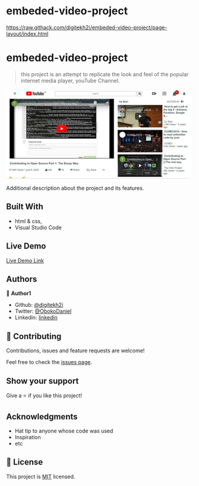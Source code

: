 # embeded-video-project
https://raw.githack.com/digitekh2i/embeded-video-project/page-layout/index.html

# embeded-video-project

> this project is an attempt to replicate the look and feel of the popular internet media player, youTube Channel.

![screenshot](image/final-pg.jpg)

Additional description about the project and its features.

## Built With

- html & css,
- Visual Studio Code

## Live Demo

[Live Demo Link](https://raw.githack.com/digitekh2i/embeded-video-project/page-layout/index.html)

## Authors

👤 **Author1**

- Github: [@digitekh2i](https://https://github.com/digitekh2i)
- Twitter: [@ObokoDaniel](https://twitter.com/ObokoDaniel)
- Linkedin: [linkedin](http://linkedin.com/in/daniel-dikachi-1luvtek101)

## 🤝 Contributing

Contributions, issues and feature requests are welcome!

Feel free to check the [issues page](issues/).

## Show your support

Give a ⭐️ if you like this project!

## Acknowledgments

- Hat tip to anyone whose code was used
- Inspiration
- etc

## 📝 License

This project is [MIT](lic.url) licensed.
